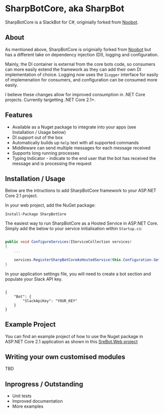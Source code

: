 # SharpBotCore, aka SharpBot

SharpBotCore is a SlackBot for C#, originially forked from [Noobot](https://github.com/noobot/noobot).

## About

As mentioned above, SharpBotCore is originially forked from [Noobot](https://github.com/noobot/noobot) but has a different take on dependency injection (DI), logging and configuration.

Mainly, the DI container is external from the core bots code, so consumers can more easily extend the framework as they can add their own DI implementation of choice. Logging now uses the `ILogger` interface for easily of implemenation for consumers, and configuration can be consumed more easily.

I believe these changes allow for improved consumption in .NET Core projects. Currently targetting .NET Core 2.1+.

## Features

- Available as a Nuget package to integrate into your apps (see Installation / Usage below)
- DI support out of the box
- Automatically builds up `help` text with all supported commands
- Middleware can send multiple messages for each message received
- Supports long running processes
- Typing Indicator - indicate to the end user that the bot has received the message and is processing the request

## Installation / Usage

Below are the intructions to add SharpBotCore framework to your ASP.NET Core 2.1 project.

In your web project, add the NuGet package:

```plain
Install-Package SharpBotCore
```

The easiest way to run SharpBotCore as a Hosted Service in ASP.NET Core. Simply add the below to your service initialisation within `Startup.cs`:

```csharp

public void ConfigureServices(IServiceCollection services)
{
    ...

    services.RegisterSharpBotCoreAsHostedService(this.Configuration.GetSection("Bot"));
}

```

In your application settings file, you will need to create a bot section and populate your Slack API key.

```plain

{
    "Bot": {
        "SlackApiKey": "YOUR_KEY"
    }
}

```

## Example Project

You can find an example project of how to use the Nuget package in ASP.NET Core 2.1 application as shown in this [SreBot.Web project](https://github.com/AshleyPoole/SreBot)

## Writing your own customised modules

TBD

## Inprogress / Outstanding

- Unit tests
- Improved documentation
- More examples